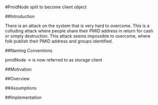#PmidNode split to become client object

##Introduction

There is an attack on the system that is very hard to overcome. This is a colluding attack where people share their PMID address in return for cash or simply destruction. This attack seems impossible to overcome, where folk publish their PMID address and groups identified. 

##Naming Conventions

pmidNode -> is now referred to as storage client 

##Motivation


##Overview


##Assumptions

##Implementation



